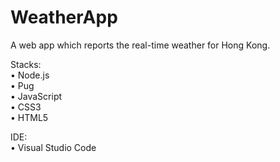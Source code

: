 # WeatherApp
 A web app which reports the real-time weather for Hong Kong.

 Stacks: <br>
 • Node.js <br>
 • Pug <br>
 • JavaScript <br>
 • CSS3 <br>
 • HTML5 <br>

 IDE: <br>
 • Visual Studio Code 
